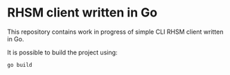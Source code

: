 RHSM client written in Go
=========================

This repository contains work in progress of simple CLI RHSM client written in Go.

It is possible to build the project using:

```bash
go build
```
